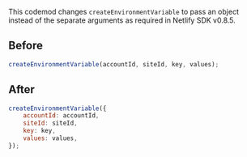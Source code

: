This codemod changes `createEnvironmentVariable` to pass an object instead of the separate arguments as required in Netlify SDK v0.8.5.

## Before

```jsx
createEnvironmentVariable(accountId, siteId, key, values);
```

## After

```jsx
createEnvironmentVariable({
	accountId: accountId,
	siteId: siteId,
	key: key,
	values: values,
});
```
